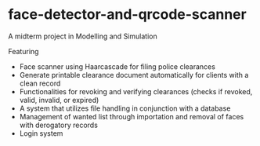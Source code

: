 # face-detector-and-qrcode-scanner
A midterm project in Modelling and Simulation

 Featuring
 - Face scanner using Haarcascade for filing police clearances
 - Generate printable clearance document automatically for clients with a clean record
 - Functionalities for revoking and verifying clearances (checks if revoked, valid, invalid, or expired)
 - A system that utilizes file handling in conjunction with a database
 - Management of wanted list through importation and removal of faces with derogatory records
 - Login system
